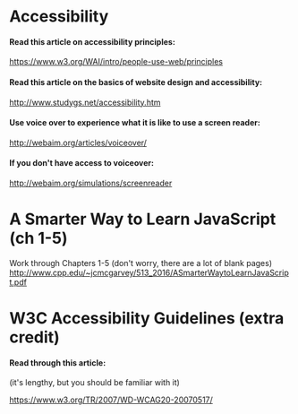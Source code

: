 # Accessibility

#### Read this article on accessibility principles:

https://www.w3.org/WAI/intro/people-use-web/principles

#### Read this article on the basics of website design and accessibility:

http://www.studygs.net/accessibility.htm

#### Use voice over to experience what it is like to use a screen reader:

http://webaim.org/articles/voiceover/

#### If you don't have access to voiceover:

http://webaim.org/simulations/screenreader


# A Smarter Way to Learn JavaScript (ch 1-5)
Work through Chapters 1-5 (don't worry, there are a lot of blank pages) http://www.cpp.edu/~jcmcgarvey/513_2016/ASmarterWaytoLearnJavaScript.pdf


# W3C Accessibility Guidelines (extra credit)

#### Read through this article:

(it's lengthy, but you should be familiar with it)

https://www.w3.org/TR/2007/WD-WCAG20-20070517/
